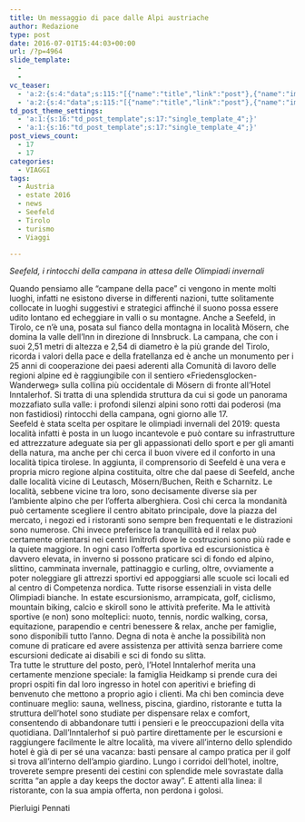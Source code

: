```yaml
---
title: Un messaggio di pace dalle Alpi austriache
author: Redazione
type: post
date: 2016-07-01T15:44:03+00:00
url: /?p=4964
slide_template:
  - 
  - 
vc_teaser:
  - 'a:2:{s:4:"data";s:115:"[{"name":"title","link":"post"},{"name":"image","image":"featured","link":"none"},{"name":"text","mode":"excerpt"}]";s:7:"bgcolor";s:0:"";}'
  - 'a:2:{s:4:"data";s:115:"[{"name":"title","link":"post"},{"name":"image","image":"featured","link":"none"},{"name":"text","mode":"excerpt"}]";s:7:"bgcolor";s:0:"";}'
td_post_theme_settings:
  - 'a:1:{s:16:"td_post_template";s:17:"single_template_4";}'
  - 'a:1:{s:16:"td_post_template";s:17:"single_template_4";}'
post_views_count:
  - 17
  - 17
categories:
  - VIAGGI
tags:
  - Austria
  - estate 2016
  - news
  - Seefeld
  - Tirolo
  - turismo
  - Viaggi

---
```

_Seefeld, i rintocchi della campana in attesa delle Olimpiadi invernali_

Quando pensiamo alle “campane della pace” ci vengono in mente molti luoghi, infatti ne esistono diverse in differenti nazioni, tutte solitamente collocate in luoghi suggestivi e strategici affinché il suono possa essere udito lontano ed echeggiare in valli o su montagne. Anche a Seefeld, in Tirolo, ce n’è una, posata sul fianco della montagna in località Mösern, che domina la valle dell’Inn in direzione di Innsbruck. La campana, che con i suoi 2,51 metri di altezza e 2,54 di diametro è la più grande del Tirolo, ricorda i valori della pace e della fratellanza ed è anche un monumento per i 25 anni di cooperazione dei paesi aderenti alla Comunità di lavoro delle regioni alpine ed è raggiungibile con il sentiero «Friedensglocken-Wanderweg» sulla collina più occidentale di Mösern di fronte all’Hotel Inntalerhof. Si tratta di una splendida struttura da cui si gode un panorama mozzafiato sulla valle: i profondi silenzi alpini sono rotti dai poderosi (ma non fastidiosi) rintocchi della campana, ogni giorno alle 17.  
Seefeld è stata scelta per ospitare le olimpiadi invernali del 2019: questa località infatti è posta in un luogo incantevole e può contare su infrastrutture ed attrezzature adeguate sia per gli appassionati dello sport e per gli amanti della natura, ma anche per chi cerca il buon vivere ed il conforto in una località tipica tirolese. In aggiunta, il comprensorio di Seefeld è una vera e propria micro regione alpina costituita, oltre che dal paese di Seefeld, anche dalle località vicine di Leutasch, Mösern/Buchen, Reith e Scharnitz. Le località, sebbene vicine tra loro, sono decisamente diverse sia per l’ambiente alpino che per l’offerta alberghiera. Così chi cerca la mondanità può certamente scegliere il centro abitato principale, dove la piazza del mercato, i negozi ed i ristoranti sono sempre ben frequentati e le distrazioni sono numerose. Chi invece preferisce la tranquillità ed il relax può certamente orientarsi nei centri limitrofi dove le costruzioni sono più rade e la quiete maggiore. In ogni caso l’offerta sportiva ed escursionistica è davvero elevata, in inverno si possono praticare sci di fondo ed alpino, slittino, camminata invernale, pattinaggio e curling, oltre, ovviamente a poter noleggiare gli attrezzi sportivi ed appoggiarsi alle scuole sci locali ed al centro di Competenza nordica. Tutte risorse essenziali in vista delle Olimpiadi bianche. In estate escursionismo, arrampicata, golf, ciclismo, mountain biking, calcio e skiroll sono le attività preferite. Ma le attività sportive (e non) sono molteplici: nuoto, tennis, nordic walking, corsa, equitazione, parapendio e centri benessere & relax, anche per famiglie, sono disponibili tutto l’anno. Degna di nota è anche la possibilità non comune di praticare ed avere assistenza per attività senza barriere come escursioni dedicate ai disabili e sci di fondo su slitta.  
Tra tutte le strutture del posto, però, l’Hotel Inntalerhof merita una certamente menzione speciale: la famiglia Heidkamp si prende cura dei propri ospiti fin dal loro ingresso in hotel con aperitivi e briefing di benvenuto che mettono a proprio agio i clienti. Ma chi ben comincia deve continuare meglio: sauna, wellness, piscina, giardino, ristorante e tutta la struttura dell’hotel sono studiate per dispensare relax e comfort, consentendo di abbandonare tutti i pensieri e le preoccupazioni della vita quotidiana. Dall’Inntalerhof si può partire direttamente per le escursioni e raggiungere facilmente le altre località, ma vivere all’interno dello splendido hotel è già di per sé una vacanza: basti pensare al campo pratica per il golf si trova all’interno dell’ampio giardino. Lungo i corridoi dell’hotel, inoltre, troverete sempre presenti dei cestini con splendide mele sovrastate dalla scritta “an apple a day keeps the doctor away”. E attenti alla linea: il ristorante, con la sua ampia offerta, non perdona i golosi.

Pierluigi Pennati